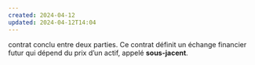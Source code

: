 ```yaml
---
created: 2024-04-12
updated: 2024-04-12T14:04
---
```

contrat conclu entre deux parties. 
Ce contrat définit un échange financier futur qui dépend du prix d’un actif, appelé **sous-jacent**. 